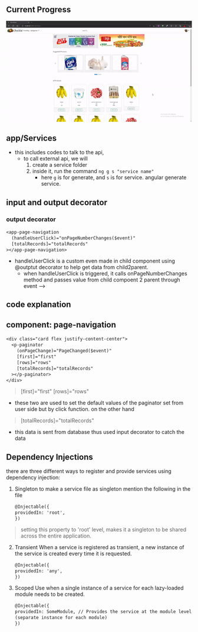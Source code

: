 ## Current Progress

![UML_eCom](/ReadMeAssets/projectShowCase.gif)

## app/Services

- this includes codes to talk to the api,
  - to call external api, we will
    1. create a service folder
    2. inside it, run the command `ng g s "service name"`
       - here `g` is for generate, and `s` is for service. angular generate service.

## input and output decorator

### output decorator
```
<app-page-navigation
  (handleUserClick)="onPageNumberChanges($event)"
  [totalRecords]="totalRecords"
></app-page-navigation>

```
- handleUserClick is a custom even made in child component using @outptut decorator to help get data from child2parent.
  - when handleUserClick is triggered, it calls onPageNumberChanges method and passes value from child compoent 2 parent through event -->

## code explanation 
## component: page-navigation
```
<div class="card flex justify-content-center">
  <p-paginator
    (onPageChange)="PageChanged($event)"
    [first]="first"
    [rows]="rows"
    [totalRecords]="totalRecords"
  ></p-paginator>
</div>
```
> [first]="first"
> [rows]="rows"
- these two are used to set the default values of the paginator set from user side but by click function.
on the other hand  
> [totalRecords]="totalRecords"
- this data is sent from database thus used input decorator to catch the data
   

## Dependency Injections
there are three different ways to register and provide services using dependency injection: 
1. Singleton
   to make a service file as singleton mention the following in the file
   ```
   @Injectable({ 
   providedIn: 'root',
   })
   ```
  > setting this property to 'root' level, makes it a singleton to be shared across the entire application.
2. Transient
   When a service is registered as transient, a new instance of the service is created every time it is requested.
   ```
   @Injectable({
   providedIn: 'any',
   })
   ```
3. Scoped
   Use when a single instance of a service for each lazy-loaded module needs to be created.
   ```
   @Injectable({
   providedIn: SomeModule, // Provides the service at the module level (separate instance for each module)
   }) 
   ``` 




